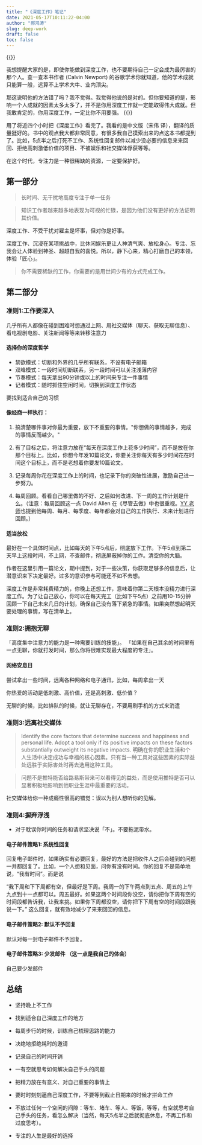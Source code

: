 ```yaml
---
title: "《深度工作》笔记"
date: 2021-05-17T10:11:22-04:00
author: "郝鸿涛"
slug: deep-work
draft: false
toc: false
---
```

{{<block class="tip">}}
    
我想提醒大家的是，即使你能做到深度工作，也不要期待自己一定会成为最厉害的那个人。查一查本书作者 (Calvin Newport) 的谷歌学术你就知道，他的学术成就只能算一般，远算不上学术大牛、业内顶尖。

那这说明他的方法错了吗？我不觉得。我觉得他说的是对的。但你要知道的是，影响一个人成就的因素太多太多了，并不是你用深度工作就一定能取得伟大成就。但我敢肯定的，你用深度工作，一定比你不用要强。
{{<end>}}

用了将近四个小时把《深度工作》看完了。我看的是中文版（宋伟 译），翻译的质量挺好的。书中的观点我大都非常同意，有很多我自己摸索出来的点这本书都提到了。比如，5点半之后打死不工作、系统性回复邮件以减少没必要的信息来来回回、拒绝高刺激低价值的项目、不被娱乐和社交媒体俘获等等。

在这个时代，专注力是一种很稀缺的资源，一定要保护好。

## 第一部分

>长时间、无干扰地高度专注于单一任务

>知识工作者越来越多地表现为可视的忙碌，是因为他们没有更好的方法证明其价值。

深度工作、不受干扰对雇主是坏事，但对你是好事。

深度工作、沉浸在某项挑战中，比休闲娱乐更让人神清气爽、放松身心。专注、忘我会让人体验到神圣、超越自我的喜悦。所以，静下心来，精心打磨自己的本领，体验「匠心」。

>你不需要稀缺的工作，你需要的是用世间少有的方式完成工作。

## 第二部分

### 准则1:工作要深入

几乎所有人都像在碰到困难时想通过上网、用社交媒体（聊天、获取无聊信息）、看电视剧电影、关注新闻等等来转移注意力

#### 选择你的深度哲学
- 禁欲模式：切断和外界的几乎所有联系，不设有电子邮箱
- 双峰模式：一段时间切断联系，另一段时间可以关注浅薄内容
- 节奏模式：每天拿出90分钟或以上的时间来专注一件事情
- 记者模式：随时抓住空闲时间，切换到深度工作状态

要找到适合自己的习惯

#### 像经商一样执行：

1. 搞清楚哪件事对你最为重要，放下不重要的事情。"你想做的事情越多，完成的事情反而越少。"

2. 有了目标之后，将注意力放在“每天在深度工作上花多少时间”，而不是放在你那个目标上。比如，你想今年发10篇论文，你要关注你每天有多少时间花在时间这个目标上，而不是老想着你要发10篇论文。

3. 记录每周你花在深度工作上的时间，也记录下你的突破性进展，激励自己进一步努力。

4. 每周回顾。看看自己哪里做的不好、之后如何改进、下一周的工作计划是什么。（注意：每周回顾这一点 David Allen 在《尽管去做》中也很重视。[YY 老师](yongyeol.com)也提到他每周、每月、每季度、每年都会对自己的工作执行、未来计划进行回顾。）

#### 适当放松

最好在一个具体时间点，比如每天的下午5点后，彻底放下工作。下午5点到第二天早上这段时间，不上网，不查邮件，彻底屏蔽掉你的工作。清空你的大脑。

作者在这里引用一篇论文，期中提到，对于一些决策，你获取足够多的信息后，让潜意识来下决定最好。过多的意识参与可能还不如不去想。

深度工作是非常耗费精力的，你晚上还想工作，意味着你第二天根本没精力进行深度工作。为了让自己放心，你可以在每天完工（比如下午5点）之前用10-15分钟回顾一下自己未来几日的计划，确保自己没有落下紧急的事情。如果突然想起明天要处理的事情，写在清单上。

### 准则2:拥抱无聊

「高度集中注意力的能力是一种需要训练的技能」。
「如果在自己其余的时间里有一点无聊，你就打发时间，那么你将很难实现最大程度的专注」。

#### 网络安息日
尝试拿出一些时间，远离各种网络和电子通讯，比如，每周拿出一天

你热爱的活动是低刺激、高价值，还是高刺激、低价值？

无聊的时候，比如排队的时候，就让无聊存在，不要用刷手机的方式来消遣

### 准则3:远离社交媒体
 >Identify the core factors that determine success and happiness and personal life. Adopt a tool only if its positive impacts on these factors substantially outweight its negative impacts.
 >明确在你的职业生活和个人生活中决定成功与幸福的核心因素。只有当一种工具对这些因素的实际益处远胜于实际害处时再去选用这种工具。

>问题不是推特能否给路易斯带来可以看得见的益处，而是使用推特是否可以显著积极地影响到他职业生涯中最重要的活动。

社交媒体给你一种成瘾性很高的错觉：误以为别人想听你的见解。

### 准则4:摒弃浮浅

- 对于耽误你时间的任务和请求坚决说「不」。不要拖泥带水。

#### 电子邮件策略1: 系统性回复

回复电子邮件时，如果确实有必要回复，最好的方法是把收件人之后会碰到的问题一并都回复了。比如，一个人想和见面，问你有没有时间。你的回复不是简单地说，“我有时间”。而是说

“我下周和下下周都有空，但最好是下周。我周一的下午两点到五点、周五的上午九点到十一点都可以。周五最好。如果这两个时间段你没空，请你把你下周有空的时间段都告诉我，让我来挑。如果你下周都没空，请你把下下周有空的时间段跟我说一下。”
这么回复，就有效地减少了来来回回的信息。

#### 电子邮件策略2: 默认不予回复

默认对每一封电子邮件不予回复。

#### 电子邮件策略3: 少发邮件 （这一点是我自己的体会）

自己要少发邮件

## 总结

- 坚持晚上不工作

- 找到适合自己深度工作的地方

- 每周步行的时候，训练自己梳理思路的能力

- 决绝地拒绝耗时的邀请

- 记录自己的时间开销

- 一有空就思考如何解决自己手头的问题

- 把精力放在有意义、对自己重要的事情上

- 要时时刻刻逼自己深度工作，不要等到截止日期来的时候才拼命工作

- 不放过任何一个空闲的间隙：等车、堵车、等人、等饭，等等，有空就思考自己手头的任务，看怎么解决（当然，每天5点半之后就彻底休息，不再工作和过度思考）。

- 专注的人生是最好的选择
